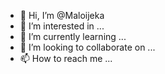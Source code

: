 - 👋 Hi, I’m @Maloijeka
- 👀 I’m interested in ...
- 🌱 I’m currently learning ...
- 💞️ I’m looking to collaborate on ...
- 📫 How to reach me ...

<!---
Maloijeka/Maloijeka is a ✨ special ✨ repository because its `README.md` (this file) appears on your GitHub profile.
You can click the Preview link to take a look at your changes.
--->
